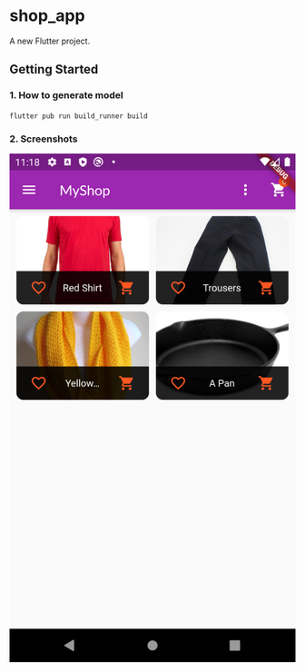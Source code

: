 # shop_app

A new Flutter project.

## Getting Started
### 1. How to generate model
`flutter pub run build_runner build`
### 2. Screenshots
![Screenshot](Screenshot_1620681642.png)
